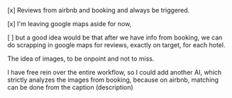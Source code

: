 [x] Reviews from airbnb and booking and always be triggered.

[x] I'm leaving google maps aside for now, 

[ ] but a good idea would be that after we have info from booking, we can do scrapping in google maps for reviews, exactly on target, for each hotel.

The idea of images, to be onpoint and not to miss.

I have free rein over the entire workflow, so I could add another AI, which strictly analyzes the images from booking, because on airbnb, matching can be done from the caption (description)